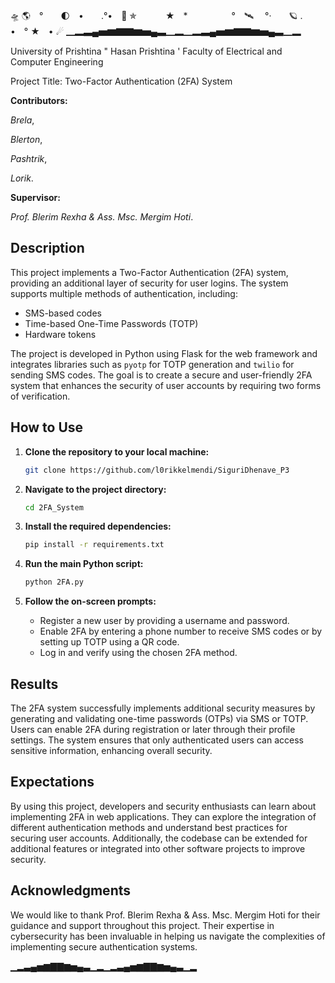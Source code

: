 🛸 🌎　°　　🌓　•　　.°•　🚀 ✯ 　　　★　*　　　　　°　🛰 　°·　　🪐 .　　　•　° ★　• ☄ 
▁▂▃▄▅▆▇▇▆▅▄▃▁▂▁▂▃▄▅▆▇▇▆▅▄▃▁▂

University of Prishtina " Hasan Prishtina '
Faculty of Electrical and Computer Engineering

Project Title: Two-Factor Authentication (2FA) System

**Contributors:**

_Brela_,

_Blerton_,

_Pashtrik_,

_Lorik_.

**Supervisor:**

_Prof. Blerim Rexha
&
Ass. Msc. Mergim Hoti_.

## Description

This project implements a Two-Factor Authentication (2FA) system, providing an additional layer of security for user logins. The system supports multiple methods of authentication, including:

- SMS-based codes
- Time-based One-Time Passwords (TOTP)
- Hardware tokens

The project is developed in Python using Flask for the web framework and integrates libraries such as `pyotp` for TOTP generation and `twilio` for sending SMS codes. The goal is to create a secure and user-friendly 2FA system that enhances the security of user accounts by requiring two forms of verification.

## How to Use

1. **Clone the repository to your local machine:**
    ```bash
    git clone https://github.com/l0rikkelmendi/SiguriDhenave_P3
    ```

2. **Navigate to the project directory:**
    ```bash
    cd 2FA_System
    ```

3. **Install the required dependencies:**
    ```bash
    pip install -r requirements.txt
    ```

4. **Run the main Python script:**
    ```bash
    python 2FA.py
    ```

5. **Follow the on-screen prompts:**
    - Register a new user by providing a username and password.
    - Enable 2FA by entering a phone number to receive SMS codes or by setting up TOTP using a QR code.
    - Log in and verify using the chosen 2FA method.

## Results

The 2FA system successfully implements additional security measures by generating and validating one-time passwords (OTPs) via SMS or TOTP. Users can enable 2FA during registration or later through their profile settings. The system ensures that only authenticated users can access sensitive information, enhancing overall security.

## Expectations

By using this project, developers and security enthusiasts can learn about implementing 2FA in web applications. They can explore the integration of different authentication methods and understand best practices for securing user accounts. Additionally, the codebase can be extended for additional features or integrated into other software projects to improve security.

## Acknowledgments

We would like to thank Prof. Blerim Rexha & Ass. Msc. Mergim Hoti for their guidance and support throughout this project. Their expertise in cybersecurity has been invaluable in helping us navigate the complexities of implementing secure authentication systems.

▁▂▃▄▅▆▇▇▆▅▄▃▁▂▁▂▃▄▅▆▇▇▆▅▄▃▁▂
